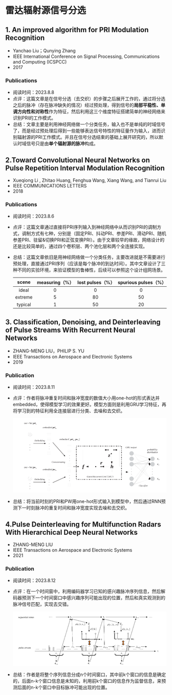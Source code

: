 # 雷达辐射源信号分选

## 1. An improved algorithm for PRI Modulation Recognition 

- Yanchao Liu；Qunying Zhang
- IEEE International Conference on Signal Processing, Communications and Computing (ICSPCC)
- 2017

### Publications

* 阅读时间：2023.8.8
* 点评：这篇文章是在信号分选（去交织）的步骤之后展开工作的，通过将分选之后的脉冲（存在脉冲缺失的情况）经过预处理，得到信号的**局部平稳性、单调方向性和对称性**作为特征，然后利用这三个维度特征搭建简单的神经网络来识别PRI的工作模式。
* 总结：文章主要是利用神经网络做一个分类任务，输入也不是单纯的时域信号了，而是经过预处理后得到一些能够表达信号特性的特征量作为输入，进而识别辐射源的PRI工作模式。并且在信号分选结束的基础上展开研究的，所以默认时域信号只是由**单个辐射源的脉冲**构成。



## 2.Toward Convolutional Neural Networks on Pulse Repetition Interval Modulation Recognition

* Xueqiong Li , Zhitao Huang, Fenghua Wang, Xiang Wang, and Tianrui Liu
* IEEE COMMUNICATIONS LETTERS
* 2018

### Publications

* 阅读时间：2023.8.6

* 点评：这篇文章通过直接将PRI序列输入到神经网络中从而识别PRI的调制方式，调制方式有七种，分别是（固定PRI、抖动PRI、参差PRI、滑动PRI、随机参差PRI、驻留&切换PRI和正弦变换PRI）。由于文章较早的缘故，网络设计的还是比较简单的，通过四个卷积层、两个池化层和两个全连接实现。

* 总结：这篇文章依旧是用神经网络做一个分类任务，主要改进就是不需要进行预处理，直接通过PRI序列（应该是每个脉冲的到达时间）。其中文章设计了三种不同的实验环境，来验证模型的鲁棒性，后续可以参照这个设计组网场景。

  |  scene  | measuring（%） | lost pulses（%） | spurious pulses（%） |
  | :-----: | :------------: | :--------------: | :------------------: |
  |  ideal  |       0        |        0         |          0           |
  | extreme |       5        |        80        |          50          |
  | typical |       1        |        50        |          20          |



## 3. Classification, Denoising, and Deinterleaving of Pulse Streams With Recurrent Neural Networks

* ZHANG-MENG LIU，PHILIP S. YU
* IEEE Transactions on Aerospace and Electronic Systems
* 2019

### Publication

* 阅读时间：2023.8.11

* 点评：作者将脉冲重复时间和脉冲宽度的数值大小用one-hot的形式表达并embedded，使得模型学习的效果更好。模型方面则是利用GRU学习特征，再将学习到的特征利用全连接层进行分类、去噪和去交织。

  ![](image/GRU分类.jpg)

* 总结：将当前时刻的PRI和PW用one-hot形式输入到模型中，然后通过RNN预测下一时刻脉冲的重复时间和脉冲宽度实现去噪和去交织。



## 4.Pulse Deinterleaving for Multifunction Radars With Hierarchical Deep Neural Networks

* ZHANG-MENG LIU
* IEEE Transactions on Aerospace and Electronic Systems
* 2021

### Publication

* 阅读时间：2023.8.12

* 点评：在一个时间窗中，利用编码器学习已知的感兴趣脉冲序列信息，然后解码器预测下一个时间窗口中感兴趣序列可能出现的位置，然后和真实观测到的脉冲信号匹配，实现去交错。

  ![](image/自编码器_去交织.jpg)

* 总结：作者是将整个序列信息分成n个时间窗口，其中前k个窗口的信息是确定的，后面n-k个窗口信息是未知的，利用前k个窗口的信息作为监督信息，来预测后面的n-k个窗口中目标脉冲可能出现的位置。
